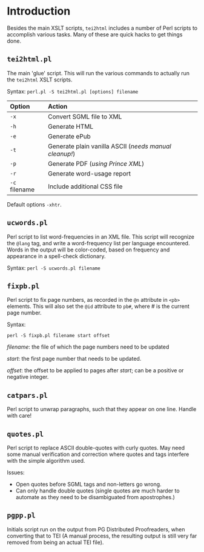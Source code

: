 # Introduction #

Besides the main XSLT scripts, `tei2html` includes a number of Perl scripts to accomplish various tasks. Many of these are quick hacks to get things done.

## `tei2html.pl` ##

The main 'glue' script. This will run the various commands to actually run the `tei2html` XSLT scripts.

Syntax: `perl.pl -S tei2html.pl [options] filename`

| **Option** | **Action** |
|:-----------|:-----------|
| `-x` | Convert SGML file to XML |
| `-h` | Generate HTML |
| `-e` | Generate ePub |
| `-t` | Generate plain vanilla ASCII (_needs manual cleanup!_) |
| `-p` | Generate PDF (_using Prince XML_) |
| `-r` | Generate word-usage report |
| `-c` filename | Include additional CSS file |

Default options `-xhtr`.

## `ucwords.pl` ##

Perl script to list word-frequencies in an XML file. This script will recognize the `@lang` tag, and write a word-frequency list per language encountered. Words in the output will be color-coded, based on frequency and appearance in a spell-check dictionary.

Syntax: `perl -S ucwords.pl filename`

## `fixpb.pl` ##

Perl script to fix page numbers, as recorded in the `@n` attribute in `<pb>` elements. This will also set the `@id` attribute to `pb#`, where # is the current page number.

Syntax:

`perl -S fixpb.pl filename start offset`

_filename_: the file of which the page numbers need to be updated

_start_: the first page number that needs to be updated.

_offset_: the offset to be applied to pages after _start_; can be a positive or negative integer.

## `catpars.pl` ##

Perl script to unwrap paragraphs, such that they appear on one line. Handle with care!

## `quotes.pl` ##

Perl script to replace ASCII double-quotes with curly quotes. May need some manual verification and correction where quotes and tags interfere with the simple algorithm used.

Issues:

  * Open quotes before SGML tags and non-letters go wrong.
  * Can only handle double quotes (single quotes are much harder to automate as they need to be disambiguated from apostrophes.)

## `pgpp.pl` ##

Initials script run on the output from PG Distributed Proofreaders, when converting that to TEI (A manual process, the resulting output is still very far removed from being an actual TEI file).